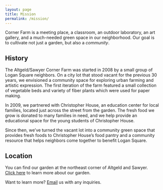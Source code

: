```yaml
---
layout: page
title: Mission
permalink: /mission/
---
```


<p class="quote">Corner Farm is a meeting place, a classroom, an outdoor laboratory, an art gallery, and a much-needed green space in our neighborhood. Our goal is to cultivate not just a garden, but also a <em>community</em>.</p>

## History

The Altgeld/Sawyer Corner Farm was started in 2008 by a small group of Logan Square neighbors. On a city lot that stood vacant for the previous 30 years, we envisioned a community space for exploring urban farming and artistic expression. The first iteration of the farm featured a small collection of vegetable beds and variety of fiber plants which were used for paper making.

In 2009, we partnered with Christopher House, an education center for local families, located just across the street from the garden. The fresh food we grow is donated to many families in need, and we help provide an educational space for the young students of Christopher House.

Since then, we’ve turned the vacant lot into a community green space that provides fresh foods to Christopher House’s food pantry and a community resource that helps neighbors come together to benefit Logan Square.

## Location

You can find our garden at the northeast corner of Altgeld and Sawyer. [Click here]({{site.url}}/altgeld-sawyer) to learn more about our garden.

Want to learn more? [Email](mailto:cornerfarmchicago@gmail.com) us with any inquiries.
